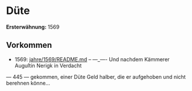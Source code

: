 # Düte

**Ersterwähnung:** 1569

## Vorkommen
- 1569: [jahre/1569/README.md](../jahre/1569/README.md) – —_—- Und nachdem Kämmerer Auguſtin Nerigk in Verdacht


— 445 —
gekommen, einer Düte Geld halber, die er aufgehoben
und nicht berehnen könne...
